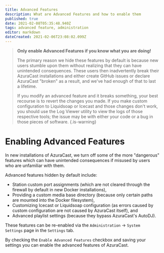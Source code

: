 ```yaml
---
title: Advanced Features
description: What are Advanced Features and how to enable them
published: true
date: 2021-02-08T05:35:48.940Z
tags: advanced feature, administration
editor: markdown
dateCreated: 2021-02-06T23:08:02.099Z
---
```


> **Only enable Advanced Features if you know what you are doing!**
> 
> The primary reason we hide these features by default is because new users stumble upon them without realizing that they can have unintended consequences. These users then inadvertently break their AzuraCast installations and either create GitHub issues or declare AzuraCast "broken" as a result, and we've had enough of that to last a lifetime.
> 
> If you modify an advanced feature and it breaks something, your best recourse is to revert the changes you made. If you make custom configuration to Liquidsoap or Icecast and those changes don't work, you should use the Log Viewer utility to view the logs of those respective tools; the issue may be with either your code or a bug in those pieces of software.
{.is-warning}

# Enabling Advanced Features

In new installations of AzuraCast, we turn off some of the more "dangerous" features which can have unintended consequences if misused by users who are unfamiliar with them.

Advanced features hidden by default include:

- Station custom port assignments (which are not cleared through the firewall by default in new Docker installations),
- Providing a custom media base directory (because only certain paths are mounted into the Docker filesystem),
- Customizing Icecast or Liquidsoap configuration (as errors caused by custom configuration are not caused by AzuraCast itself), and
- Advanced playlist settings (because they bypass AzuraCast's AutoDJ).

These features can be re-enabled via the `Administration` -> `System Settings` page in the `Settings` tab.

By checking the `Enable Advanced Features` checkbox and saving your settings you can enable the advanced features of AzuraCast.